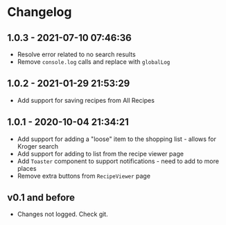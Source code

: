 # Changelog

## 1.0.3 - 2021-07-10 07:46:36

-   Resolve error related to no search results
-   Remove `console.log` calls and replace with `globalLog`

## 1.0.2 - 2021-01-29 21:53:29

-   Add support for saving recipes from All Recipes

## 1.0.1 - 2020-10-04 21:34:21

-   Add support for adding a "loose" item to the shopping list - allows for Kroger search
-   Add support for adding to list from the recipe viewer page
-   Add `Toaster` component to support notifications - need to add to more places
-   Remove extra buttons from `RecipeViewer` page

## v0.1 and before

-   Changes not logged. Check git.
